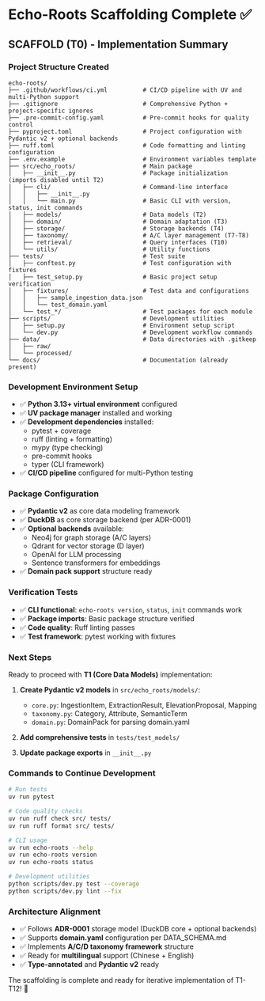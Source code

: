 # Echo-Roots Scaffolding Complete ✅

## SCAFFOLD (T0) - Implementation Summary

### Project Structure Created
```
echo-roots/
├── .github/workflows/ci.yml          # CI/CD pipeline with UV and multi-Python support
├── .gitignore                        # Comprehensive Python + project-specific ignores
├── .pre-commit-config.yaml           # Pre-commit hooks for quality control
├── pyproject.toml                    # Project configuration with Pydantic v2 + optional backends
├── ruff.toml                         # Code formatting and linting configuration
├── .env.example                      # Environment variables template
├── src/echo_roots/                   # Main package
│   ├── __init__.py                   # Package initialization (imports disabled until T2)
│   ├── cli/                          # Command-line interface
│   │   ├── __init__.py
│   │   └── main.py                   # Basic CLI with version, status, init commands
│   ├── models/                       # Data models (T2)
│   ├── domain/                       # Domain adaptation (T3)
│   ├── storage/                      # Storage backends (T4)
│   ├── taxonomy/                     # A/C layer management (T7-T8)
│   ├── retrieval/                    # Query interfaces (T10)
│   └── utils/                        # Utility functions
├── tests/                            # Test suite
│   ├── conftest.py                   # Test configuration with fixtures
│   ├── test_setup.py                 # Basic project setup verification
│   ├── fixtures/                     # Test data and configurations
│   │   ├── sample_ingestion_data.json
│   │   └── test_domain.yaml
│   └── test_*/                       # Test packages for each module
├── scripts/                          # Development utilities
│   ├── setup.py                      # Environment setup script
│   └── dev.py                        # Development workflow commands
├── data/                             # Data directories with .gitkeep
│   ├── raw/
│   └── processed/
└── docs/                             # Documentation (already present)
```

### Development Environment Setup
- ✅ **Python 3.13+ virtual environment** configured
- ✅ **UV package manager** installed and working
- ✅ **Development dependencies** installed:
  - pytest + coverage
  - ruff (linting + formatting)  
  - mypy (type checking)
  - pre-commit hooks
  - typer (CLI framework)
- ✅ **CI/CD pipeline** configured for multi-Python testing

### Package Configuration
- ✅ **Pydantic v2** as core data modeling framework
- ✅ **DuckDB** as core storage backend (per ADR-0001)
- ✅ **Optional backends** available:
  - Neo4j for graph storage (A/C layers)
  - Qdrant for vector storage (D layer)
  - OpenAI for LLM processing
  - Sentence transformers for embeddings
- ✅ **Domain pack support** structure ready

### Verification Tests
- ✅ **CLI functional**: `echo-roots version`, `status`, `init` commands work
- ✅ **Package imports**: Basic package structure verified
- ✅ **Code quality**: Ruff linting passes
- ✅ **Test framework**: pytest working with fixtures

### Next Steps
Ready to proceed with **T1 (Core Data Models)** implementation:

1. **Create Pydantic v2 models** in `src/echo_roots/models/`:
   - `core.py`: IngestionItem, ExtractionResult, ElevationProposal, Mapping
   - `taxonomy.py`: Category, Attribute, SemanticTerm  
   - `domain.py`: DomainPack for parsing domain.yaml

2. **Add comprehensive tests** in `tests/test_models/`

3. **Update package exports** in `__init__.py`

### Commands to Continue Development
```bash
# Run tests
uv run pytest

# Code quality checks  
uv run ruff check src/ tests/
uv run ruff format src/ tests/

# CLI usage
uv run echo-roots --help
uv run echo-roots version
uv run echo-roots status

# Development utilities
python scripts/dev.py test --coverage
python scripts/dev.py lint --fix
```

### Architecture Alignment
- ✅ Follows **ADR-0001** storage model (DuckDB core + optional backends)
- ✅ Supports **domain.yaml** configuration per DATA_SCHEMA.md
- ✅ Implements **A/C/D taxonomy framework** structure
- ✅ Ready for **multilingual** support (Chinese + English)
- ✅ **Type-annotated** and **Pydantic v2** ready

The scaffolding is complete and ready for iterative implementation of T1-T12! 🚀
